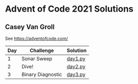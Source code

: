 # Advent of Code 2021 Solutions
## Casey Van Groll

See https://adventofcode.com/

| Day | Challenge         | Solution                  |
| --- | ----------------- | ------------------------- |
| 1   | Sonar Sweep       | [day1.py](./day1/day1.py) |
| 2   | Dive!             | [day2.py](./day2/day2.py) |
| 3   | Binary Diagnostic | [day3.py](./day3/day3.py) |
